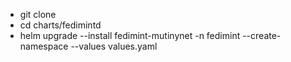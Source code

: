 - git clone
- cd charts/fedimintd
- helm upgrade --install fedimint-mutinynet -n fedimint --create-namespace --values values.yaml
